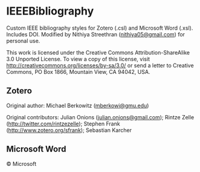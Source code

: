 # IEEEBibliography
Custom IEEE bibliography styles for Zotero (.csl) and Microsoft Word (.xsl). Includes DOI. Modified by Nithiya Streethran (nithiya05@gmail.com) for personal use.

This work is licensed under the Creative Commons Attribution-ShareAlike 3.0 Unported License. To view a copy of this license, visit http://creativecommons.org/licenses/by-sa/3.0/ or send a letter to Creative Commons, PO Box 1866, Mountain View, CA 94042, USA.

## Zotero 
Original author: Michael Berkowitz (mberkowi@gmu.edu)

Original contributors: Julian Onions (julian.onions@gmail.com); Rintze Zelle (http://twitter.com/rintzezelle); Stephen Frank (http://www.zotero.org/sfrank); Sebastian Karcher

## Microsoft Word
© Microsoft
